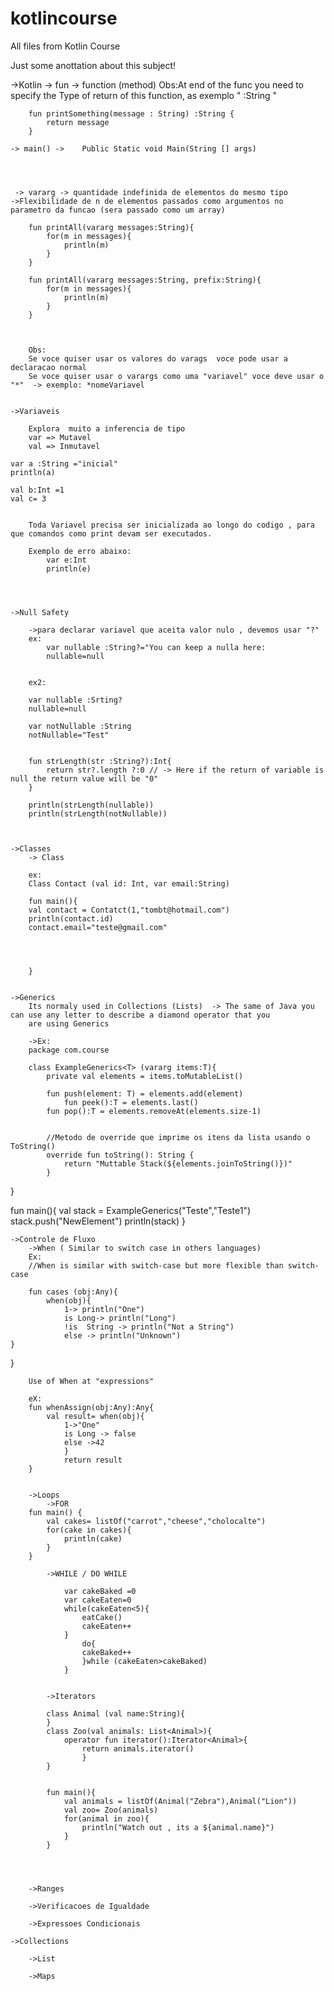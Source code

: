 # kotlincourse
All files from Kotlin Course

Just some anottation about this subject!


->Kotlin 
	-> fun -> 	function (method)
	Obs:At end of the func you need to specify the Type of return of this function, as exemplo " :String "

		fun printSomething(message : String) :String {
			return message
		}
	
 	-> main() -> 	Public Static void Main(String [] args) 
 	
 	
 	
 	
	 -> vararg -> quantidade indefinida de elementos do mesmo tipo
	->Flexibilidade de n de elementos passados como argumentos no parametro da funcao (sera passado como um array)

		fun printAll(vararg messages:String){
 			for(m in messages){
 				println(m)
 			}
 		}
 		
 		fun printAll(vararg messages:String, prefix:String){
 			for(m in messages){
 				println(m)
 			}
 		}
 		
 		
 		
 		Obs:
		Se voce quiser usar os valores do varags  voce pode usar a declaracao normal
		Se voce quiser usar o varargs como uma "variavel" voce deve usar o "*"  -> exemplo: *nomeVariavel 
		
		
	->Variaveis
		
		Explora  muito a inferencia de tipo
		var => Mutavel
		val => Inmutavel	
	
	var a :String ="inicial"
	println(a)
	
	val b:Int =1
	val c= 3
	
	
		Toda Variavel precisa ser inicializada ao longo do codigo , para que comandos como print devam ser executados. 
		
		Exemplo de erro abaixo:
			var e:Int 
			println(e)
		
	
		
		
	->Null Safety
	
		->para declarar variavel que aceita valor nulo , devemos usar "?"
		ex:
			var nullable :String?="You can keep a nulla here:
			nullable=null
			
			
		ex2:
		
		var nullable :Srting?
		nullable=null
		
		var notNullable :String
		notNullable="Test"
		
		
		fun strLength(str :String?):Int{
			return str?.length ?:0 // -> Here if the return of variable is null the return value will be "0"
		} 	
		
		println(strLength(nullable))
		println(strLength(notNullable))
		
		
		
	->Classes
		-> Class
		
		ex:
		Class Contact (val id: Int, var email:String)
		
		fun main(){
		val contact = Contatct(1,"tombt@hotmail.com")
		println(contact.id)
		contact.email="teste@gmail.com"
		
		
		
		
		}
		

 	->Generics
 		Its normaly used in Collections (Lists)  -> The same of Java you can use any letter to describe a diamond operator that you 
 		are using Generics
 		
 		->Ex:
 		package com.course

		class ExampleGenerics<T> (vararg items:T){
		    private val elements = items.toMutableList()

		    fun push(element: T) = elements.add(element)
    		    fun peek():T = elements.last()
		    fun pop():T = elements.removeAt(elements.size-1)


		    //Metodo de override que imprime os itens da lista usando o ToString()
		    override fun toString(): String {
	            return "Muttable Stack(${elements.joinToString()})"
    		}

}

fun main(){
    val stack = ExampleGenerics("Teste","Teste1")
    stack.push("NewElement")
    println(stack)
}
 		
 		
 		
 	->Controle de Fluxo
 		->When ( Similar to switch case in others languages)
 		Ex:
 		//When is similar with switch-case but more flexible than switch-case
 	
		fun cases (obj:Any){
		    when(obj){
        		1-> println("One")
        		is Long-> println("Long")
        		!is  String -> println("Not a String")
        		else -> println("Unknown")
    }
}
		
		
		Use of When at "expressions"
		
		eX:
		fun whenAssign(obj:Any):Any{
		    val result= when(obj){
        		1->"One"
        		is Long -> false
        		else ->42
    			}
    			return result
		}	
		
		 		
 		->Loops
 			->FOR
 		fun main() {
		    val cakes= listOf("carrot","cheese","cholocalte")
		    for(cake in cakes){
		        println(cake)
		    }
		}
 		
 			->WHILE / DO WHILE
 			
 			    var cakeBaked =0
			    var cakeEaten=0 
				while(cakeEaten<5){
				    eatCake()
				    cakeEaten++
				}
    				do{
			        cakeBaked++
				    }while (cakeEaten>cakeBaked)
				}

 		
 			->Iterators
 			
 			class Animal (val name:String){
			}	
			class Zoo(val animals: List<Animal>){
			    operator fun iterator():Iterator<Animal>{
        			return animals.iterator()
    				}
			}


			fun main(){
			    val animals = listOf(Animal("Zebra"),Animal("Lion"))
			    val zoo= Zoo(animals)
			    for(animal in zoo){
			        println("Watch out , its a ${animal.name}")
			    }
			}



 		
 		->Ranges
 		
 		->Verificacoes de Igualdade
 		
 		->Expressoes Condicionais
 		
 	->Collections
 	
 		->List
 		
 		->Maps
 		
 		
 		
 		
 		
